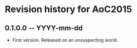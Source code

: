 # Revision history for AoC2015

## 0.1.0.0 -- YYYY-mm-dd

* First version. Released on an unsuspecting world.
